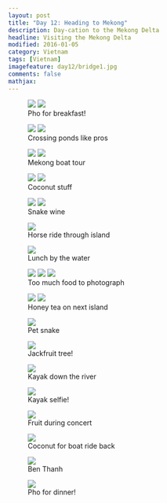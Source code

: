 ```yaml
---
layout: post
title: "Day 12: Heading to Mekong"
description: Day-cation to the Mekong Delta
headline: Visiting the Mekong Delta
modified: 2016-01-05	
category: Vietnam
tags: [Vietnam]
imagefeature: day12/bridge1.jpg
comments: false
mathjax:
---
```


<figure class="half">
<a href='{{ site.url }}/images/day12/breakfast1.jpg'><img src='{{ site.url }}/images/day12/breakfast1.jpg'></a>
<a href='{{ site.url }}/images/day12/breakfast2.jpg'><img src='{{ site.url }}/images/day12/breakfast2.jpg'></a>
    <figcaption>Pho for breakfast!</figcaption>
</figure>

<figure class="half">
<a href='{{ site.url }}/images/day12/bridge1.jpg'><img src='{{ site.url }}/images/day12/bridge1.jpg'></a>
<a href='{{ site.url }}/images/day12/bridge2.jpg'><img src='{{ site.url }}/images/day12/bridge2.jpg'></a>
    <figcaption>Crossing ponds like pros</figcaption>
</figure>

<figure class="half">
<a href='{{ site.url }}/images/day12/boat1.jpg'><img src='{{ site.url }}/images/day12/boat1.jpg'></a>
<a href='{{ site.url }}/images/day12/boat2.jpg'><img src='{{ site.url }}/images/day12/boat2.jpg'></a>
    <figcaption>Mekong boat tour</figcaption>
</figure>

<figure class="half">
<a href='{{ site.url }}/images/day12/coconut1.jpg'><img src='{{ site.url }}/images/day12/coconut1.jpg'></a>
<a href='{{ site.url }}/images/day12/coconut2.jpg'><img src='{{ site.url }}/images/day12/coconut2.jpg'></a>
    <figcaption>Coconut stuff</figcaption>
</figure>

<figure class="half">
<a href='{{ site.url }}/images/day12/snake-wine1.jpg'><img src='{{ site.url }}/images/day12/snake-wine1.jpg'></a>
<a href='{{ site.url }}/images/day12/snake-wine2.jpg'><img src='{{ site.url }}/images/day12/snake-wine2.jpg'></a>
    <figcaption>Snake wine</figcaption>
</figure>

<figure>
<a href='{{ site.url }}/images/day12/horse.jpg'><img src='{{ site.url }}/images/day12/horse.jpg'></a>
    <figcaption>Horse ride through island</figcaption>
</figure>

<figure>
<a href='{{ site.url }}/images/day12/lunch-view.jpg'><img src='{{ site.url }}/images/day12/lunch-view.jpg'></a>
    <figcaption>Lunch by the water</figcaption>
</figure>

<figure class="third">
<a href='{{ site.url }}/images/day12/lunch1.jpg'><img src='{{ site.url }}/images/day12/lunch1.jpg'></a>
<a href='{{ site.url }}/images/day12/lunch2.jpg'><img src='{{ site.url }}/images/day12/lunch2.jpg'></a>
<a href='{{ site.url }}/images/day12/lunch3.jpg'><img src='{{ site.url }}/images/day12/lunch3.jpg'></a>
    <figcaption>Too much food to photograph</figcaption>
</figure>

<figure class="half">
<a href='{{ site.url }}/images/day12/honey-bees.jpg'><img src='{{ site.url }}/images/day12/honey-bees.jpg'></a>
<a href='{{ site.url }}/images/day12/honey-tea.jpg'><img src='{{ site.url }}/images/day12/honey-tea.jpg'></a>
    <figcaption>Honey tea on next island</figcaption>
</figure>

<figure>
<a href='{{ site.url }}/images/day12/snake.jpg'><img src='{{ site.url }}/images/day12/snake.jpg'></a>
    <figcaption>Pet snake</figcaption>
</figure>

<figure>
<a href='{{ site.url }}/images/day12/jackfruit.jpg'><img src='{{ site.url }}/images/day12/jackfruit.jpg'></a>
    <figcaption>Jackfruit tree!</figcaption>
</figure>

<figure>
<a href='{{ site.url }}/images/day12/kayak1.jpg'><img src='{{ site.url }}/images/day12/kayak1.jpg'></a>
    <figcaption>Kayak down the river</figcaption>
</figure>

<figure>
<a href='{{ site.url }}/images/day12/kayak2.jpg'><img src='{{ site.url }}/images/day12/kayak2.jpg'></a>
    <figcaption>Kayak selfie!</figcaption>
</figure>

<figure>
<a href='{{ site.url }}/images/day12/concert-fruit.jpg'><img src='{{ site.url }}/images/day12/concert-fruit.jpg'></a>
<figcaption>Fruit during concert</figcaption>
</figure>

<figure>
<a href='{{ site.url }}/images/day12/coconut.jpg'><img src='{{ site.url }}/images/day12/coconut.jpg'></a>
    <figcaption>Coconut for boat ride back</figcaption>
</figure>

<figure>
<a href='{{ site.url }}/images/day12/ben-thanh.jpg'><img src='{{ site.url }}/images/day12/ben-thanh.jpg'></a>
    <figcaption>Ben Thanh</figcaption>
</figure>

<figure>
<a href='{{ site.url }}/images/day12/pho.jpg'><img src='{{ site.url }}/images/day12/pho.jpg'></a>
    <figcaption>Pho for dinner!</figcaption>
</figure>

